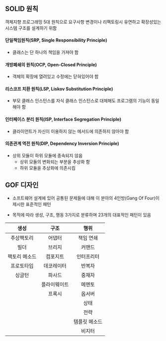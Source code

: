 ## SOLID 원칙

객체지향 프로그래밍 5대 원칙으로 요구사항 변경이나 리팩토링시 유연하고 확장성있는 시스템 구조를 설계하기 위함



#### 단일책임원칙(SRP, Single Responsibility Principle)

- 클래스는 단 하나의 책임을 가져야 함





#### 개방폐쇄의 원칙(OCP, Open-Closed Principle)

- 객체의 확장에 열려있고 수정에는 닫혀있어야 함





#### 리스코프 치환 원칙(LSP, Liskov Substitution Principle)

- 부모 클래스 인스턴스를 자식 클래스 인스턴스로 대체해도 프로그램의 기능이 동일해야 함





#### 인터페이스 분리 원칙(ISP, Interface Segregation Principle)

- 클라이언트가 자신이 이용하지 않는 메서드에 의존하지 않아야 함





#### 의존관계 역전 원칙(DIP, Dependency Inversion Principle)

- 상위 모듈이 하위 모듈에 종속되지 않음
  - 상위 모듈의 변화되는 부분을 추상화 함
  - 하위 모듈을 추상화에 의존시킴





## GOF 디자인

- 소프트웨어 설계에 있어 공통된 문제들에 대해 이 분야의 4인방(Gang Of Four)이 제시한 표준적인 패턴

- 목적에 따라 생성, 구조, 행동 3가지로 분류하며  23개의 대표적인 패턴이 있음

  

|   **생성**    |     구조     |     행위      |
| :-----------: | :----------: | :-----------: |
|  추상팩토리   |    어댑터    |   책임 연쇄   |
|     빌더      |    브리지    |    커맨드     |
| 팩토리 메소드 |   컴포지트   |  인터프리터   |
|  프로토타입   |  데코레이터  |    반복자     |
|    싱글턴     |    파사드    |    중재자     |
|               | 플라이웨이트 |    메멘토     |
|               |    프록시    |    옵서버     |
|               |              |     상태      |
|               |              |     전략      |
|               |              | 템플릿 메소드 |
|               |              |    비지터     |

